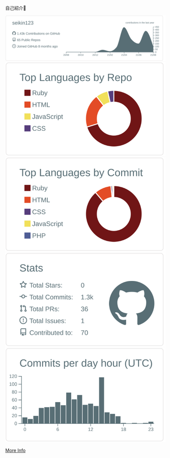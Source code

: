 自己紹介👏




[![](https://raw.githubusercontent.com/seikin123/seikin123/master/profile-summary-card-output/default/0-profile-details.svg)](https://github.com/vn7n24fzkq/github-profile-summary-cards)
[![](https://raw.githubusercontent.com/seikin123/seikin123/master/profile-summary-card-output/default/1-repos-per-language.svg)](https://github.com/vn7n24fzkq/github-profile-summary-cards) [![](https://raw.githubusercontent.com/seikin123/seikin123/master/profile-summary-card-output/default/2-most-commit-language.svg)](https://github.com/vn7n24fzkq/github-profile-summary-cards)
[![](https://raw.githubusercontent.com/seikin123/seikin123/master/profile-summary-card-output/default/3-stats.svg)](https://github.com/vn7n24fzkq/github-profile-summary-cards) [![](https://raw.githubusercontent.com/seikin123/seikin123/master/profile-summary-card-output/default/4-productive-time.svg)](https://github.com/vn7n24fzkq/github-profile-summary-cards)



[More Info](https://github.com/seikin123/github-profile-summary-cards)

